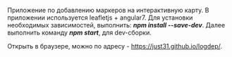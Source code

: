 Приложение по добавлению маркеров на интерактивную карту. В приложении используется leafletjs + angular7.
Для установки необходимых зависимостей, выполнить: ***npm install --save-dev***.
Далее выполнить команду ***npm start***, для dev-сборки.

Открыть в браузере, можно по адресу - https://just31.github.io/logdep/.


